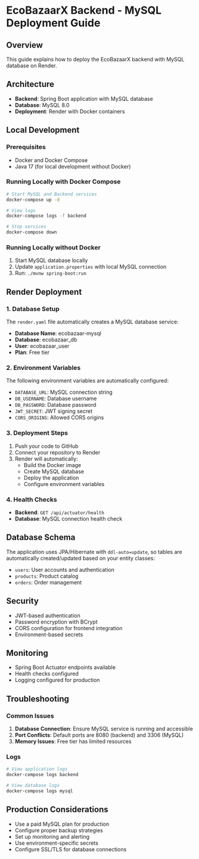 # EcoBazaarX Backend - MySQL Deployment Guide

## Overview
This guide explains how to deploy the EcoBazaarX backend with MySQL database on Render.

## Architecture
- **Backend**: Spring Boot application with MySQL database
- **Database**: MySQL 8.0
- **Deployment**: Render with Docker containers

## Local Development

### Prerequisites
- Docker and Docker Compose
- Java 17 (for local development without Docker)

### Running Locally with Docker Compose
```bash
# Start MySQL and Backend services
docker-compose up -d

# View logs
docker-compose logs -f backend

# Stop services
docker-compose down
```

### Running Locally without Docker
1. Start MySQL database locally
2. Update `application.properties` with local MySQL connection
3. Run: `./mvnw spring-boot:run`

## Render Deployment

### 1. Database Setup
The `render.yaml` file automatically creates a MySQL database service:
- **Database Name**: ecobazaar-mysql
- **Database**: ecobazaar_db
- **User**: ecobazaar_user
- **Plan**: Free tier

### 2. Environment Variables
The following environment variables are automatically configured:
- `DATABASE_URL`: MySQL connection string
- `DB_USERNAME`: Database username
- `DB_PASSWORD`: Database password
- `JWT_SECRET`: JWT signing secret
- `CORS_ORIGINS`: Allowed CORS origins

### 3. Deployment Steps
1. Push your code to GitHub
2. Connect your repository to Render
3. Render will automatically:
   - Build the Docker image
   - Create MySQL database
   - Deploy the application
   - Configure environment variables

### 4. Health Checks
- **Backend**: `GET /api/actuator/health`
- **Database**: MySQL connection health check

## Database Schema
The application uses JPA/Hibernate with `ddl-auto=update`, so tables are automatically created/updated based on your entity classes:

- `users`: User accounts and authentication
- `products`: Product catalog
- `orders`: Order management

## Security
- JWT-based authentication
- Password encryption with BCrypt
- CORS configuration for frontend integration
- Environment-based secrets

## Monitoring
- Spring Boot Actuator endpoints available
- Health checks configured
- Logging configured for production

## Troubleshooting

### Common Issues
1. **Database Connection**: Ensure MySQL service is running and accessible
2. **Port Conflicts**: Default ports are 8080 (backend) and 3306 (MySQL)
3. **Memory Issues**: Free tier has limited resources

### Logs
```bash
# View application logs
docker-compose logs backend

# View database logs
docker-compose logs mysql
```

## Production Considerations
- Use a paid MySQL plan for production
- Configure proper backup strategies
- Set up monitoring and alerting
- Use environment-specific secrets
- Configure SSL/TLS for database connections
